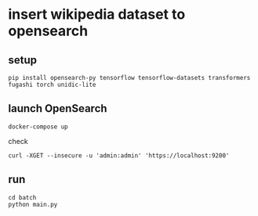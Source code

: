# insert wikipedia dataset to opensearch

## setup

```shell
pip install opensearch-py tensorflow tensorflow-datasets transformers fugashi torch unidic-lite
```


## launch OpenSearch

```shell
docker-compose up
```

check

```shell
curl -XGET --insecure -u 'admin:admin' 'https://localhost:9200'
```

## run

```shell
cd batch
python main.py
```
